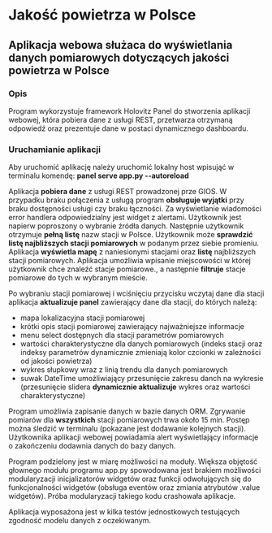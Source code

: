 # Jakość powietrza w Polsce 

## Aplikacja webowa służaca do wyświetlania danych pomiarowych dotyczących jakości powietrza w Polsce

### Opis

Program wykorzystuje framework Holovitz Panel do stworzenia aplikacji webowej, która pobiera dane z usługi REST, przetwarza otrzymaną odpowiedź oraz prezentuje dane w postaci dynamicznego dashboardu.

### Uruchamianie aplikacji

Aby uruchomić aplikację należy uruchomić lokalny host wpisująć w terminalu komendę: 
**panel serve app.py --autoreload**

Aplikacja **pobiera dane** z usługi REST prowadzonej prze GIOS. W przypadku braku połączenia z usługą program **obsługuje wyjątki** przy braku dostępności usługi czy braku łączności. Za wyświetlanie wiadomości error handlera odpowiedzialny jest widget z alertami.
Użytkownik jest napierw poproszony o wybranie źródła danych. 
Następnie użytkownik otrzymuje **pełną listę** nazw stacji w Polsce. 
Użytkownik może **sprawdzić listę najbliższych stacji pomiarowych** w podanym przez siebie promieniu. Aplikacja **wyświetla mapę** z naniesionymi stacjami oraz **listę** najbliższych stacji pomiarowych.
Aplikacja umożliwia wpisanie miejscowości w której użytkownik chce znaleźć stacje pomiarowe., a następnie **filtruje** stacje pomiarowe do tych w wybranym mieście.

Po wybraniu stacji pomiarowej i wciśnięciu przycisku wczytaj dane dla stacji aplikacja **aktualizuje panel** zawierający dane dla stacji, do których należą:

- mapa lokalizacyjna stacji pomiarowej
- krótki opis stacji pomiarowej zawierający najważniejsze informacje
- menu select dostępnych dla stacji parametrów pomiarowych
- wartości charakterystyczne dla danych pomiarowych (indeks stacji oraz indeksy parametrów dynamicznie zmieniają kolor czcionki w zależności od jakości powietrza)
- wykres słupkowy wraz z linią trendu dla danych pomiarowych
- suwak DateTime umożliwiający przesunięcie zakresu danch na wykresie (przesunięcie slidera **dynamicznie aktualizuje** wykres oraz wartości charakterystyczne)

Program umożliwia zapisanie danych w bazie danych ORM. Zgrywanie pomiarów dla **wszystkich** stacji pomiarowych trwa około 15 min. Postęp można śledzić w terminalu (pokazane jest dodawanie kolejnych stacji). 
Użytkownika aplikacji webowej powiadamia alert wyświetlający informacje o zakończeniu dodawnia danych do bazy danych. 

Program podzielony jest w miarę możliwości na moduły. Większa objętość głownego modułu programu app.py spowodowana jest brakiem możliwości modularyzacji inicjalizatorów widgetów oraz funkcji odwołujących się do funkcjonalności widgetów (obsługa eventów oraz zmiania atrybutów .value widgetów). Próba modularyzacji takiego kodu crashowała aplikacje. 

Aplikacja wyposażona jest w kilka testów jednostkowych testujących zgodność modelu danych z oczekiwanym.
